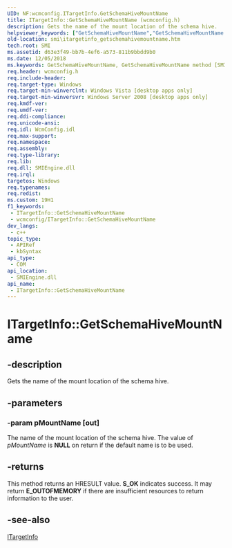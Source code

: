 ```yaml
---
UID: NF:wcmconfig.ITargetInfo.GetSchemaHiveMountName
title: ITargetInfo::GetSchemaHiveMountName (wcmconfig.h)
description: Gets the name of the mount location of the schema hive.
helpviewer_keywords: ["GetSchemaHiveMountName","GetSchemaHiveMountName method [SMI]","GetSchemaHiveMountName method [SMI]","ITargetInfo interface","ITargetInfo interface [SMI]","GetSchemaHiveMountName method","ITargetInfo.GetSchemaHiveMountName","ITargetInfo::GetSchemaHiveMountName","smi.itargetinfo_getschemahivemountname","wcmconfig/ITargetInfo::GetSchemaHiveMountName"]
old-location: smi\itargetinfo_getschemahivemountname.htm
tech.root: SMI
ms.assetid: d63e3f49-bb7b-4ef6-a573-811b9bbdd9b0
ms.date: 12/05/2018
ms.keywords: GetSchemaHiveMountName, GetSchemaHiveMountName method [SMI], GetSchemaHiveMountName method [SMI],ITargetInfo interface, ITargetInfo interface [SMI],GetSchemaHiveMountName method, ITargetInfo.GetSchemaHiveMountName, ITargetInfo::GetSchemaHiveMountName, smi.itargetinfo_getschemahivemountname, wcmconfig/ITargetInfo::GetSchemaHiveMountName
req.header: wcmconfig.h
req.include-header: 
req.target-type: Windows
req.target-min-winverclnt: Windows Vista [desktop apps only]
req.target-min-winversvr: Windows Server 2008 [desktop apps only]
req.kmdf-ver: 
req.umdf-ver: 
req.ddi-compliance: 
req.unicode-ansi: 
req.idl: WcmConfig.idl
req.max-support: 
req.namespace: 
req.assembly: 
req.type-library: 
req.lib: 
req.dll: SMIEngine.dll
req.irql: 
targetos: Windows
req.typenames: 
req.redist: 
ms.custom: 19H1
f1_keywords:
 - ITargetInfo::GetSchemaHiveMountName
 - wcmconfig/ITargetInfo::GetSchemaHiveMountName
dev_langs:
 - c++
topic_type:
 - APIRef
 - kbSyntax
api_type:
 - COM
api_location:
 - SMIEngine.dll
api_name:
 - ITargetInfo::GetSchemaHiveMountName
---
```


# ITargetInfo::GetSchemaHiveMountName


## -description

Gets the name of the mount location of the schema hive.

## -parameters

### -param pMountName [out]

The name of the mount location of the schema hive. The value of <i>pMountName</i> is <b>NULL</b>  on return if the default name is to be used.

## -returns

This method returns an HRESULT value. <b>S_OK</b> indicates success. It may return <b>E_OUTOFMEMORY</b> if there are insufficient resources to return information to the user.

## -see-also

<a href="/previous-versions/windows/desktop/api/wcmconfig/nn-wcmconfig-itargetinfo">ITargetInfo</a>

